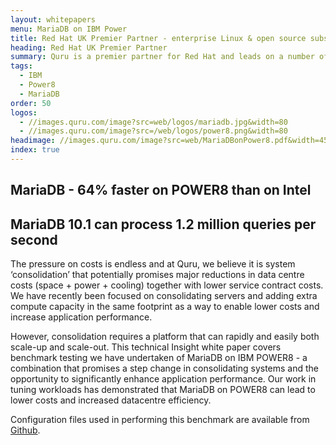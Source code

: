 ```yaml
---
layout: whitepapers
menu: MariaDB on IBM Power
title: Red Hat UK Premier Partner - enterprise Linux & open source subscriptions
heading: Red Hat UK Premier Partner
summary: Quru is a premier partner for Red Hat and leads on a number of infrastructure technologies including Ansible, OpenShift and Virtualisation. Quru will always give best advice and can reduce your infrastructure costs.
tags:
  - IBM
  - Power8
  - MariaDB
order: 50
logos: 
  - //images.quru.com/image?src=web/logos/mariadb.jpg&width=80
  - //images.quru.com/image?src=/web/logos/power8.png&width=80
headimage: //images.quru.com/image?src=web/MariaDBonPower8.pdf&width=450&format=jpg
index: true
---
```


## MariaDB - 64% faster on POWER8 than on Intel

## MariaDB 10.1 can process 1.2 million queries per second

The pressure on costs is endless and at Quru, we believe it is system ‘consolidation’ that potentially promises major reductions in data centre costs (space + power + cooling) together with lower service contract costs. We have recently been focused on consolidating servers and adding extra compute capacity in the same footprint as a way to enable lower costs and increase application performance.

However, consolidation requires a platform that can rapidly and easily both scale-up and scale-out. This technical Insight white paper covers benchmark testing we have undertaken of MariaDB on IBM POWER8 - a combination that promises a step change in consolidating systems and the opportunity to significantly enhance application performance. Our work in tuning workloads has demonstrated that MariaDB on POWER8 can lead to lower costs and increased datacentre efficiency.

Configuration files used in performing this benchmark are available from [Github](https://github.com/quru/MariaDBonPower8).


